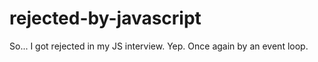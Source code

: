 # rejected-by-javascript
So... I got rejected in my JS interview. Yep. Once again by an event loop.
